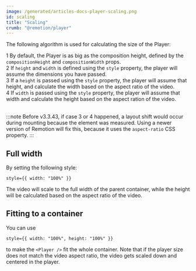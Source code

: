 ```yaml
---
image: /generated/articles-docs-player-scaling.png
id: scaling
title: "Scaling"
crumb: "@remotion/player"
---
```


The following algorithm is used for calculating the size of the Player:

<Step>1</Step> By default, the Player is as big as the composition height, defined by the <code>compositionHeight</code> and <code>compositionWidth</code> props. <br/>
<Step>2</Step> If <code>height</code> and <code>width</code> is defined using the <code>style</code> property, the player will assume the dimensions you have passed. <br/>
<Step>3</Step> If a <code>height</code> is passed using the <code>style</code> property, the player will assume that height, and calculate the width based on the aspect ratio of the video. <br/>
<Step>4</Step> If <code>width</code> is passed using the <code>style</code> property, the player will assume that width and calculate the height based on the aspect ration of the video. <br/><br/>

:::note
Before v3.3.43, if case <InlineStep>3</InlineStep> or <InlineStep>4</InlineStep> happened, a layout shift would occur during mounting because the element was measured. Using a newer version of Remotion will fix this, because it uses the `aspect-ratio` CSS property.
:::

## Full width

By setting the following style:

```tsx
style={{ width: "100%" }}
```

The video will scale to the full width of the parent container, while the height will be calculated based on the aspect ratio of the video.

## Fitting to a container

You can use

```tsx
style={{ width: "100%", height: "100%" }}
```

to make the `<Player />` fit the whole container. Note that if the player size does not match the video aspect ratio, the video gets scaled down and centered in the player.
